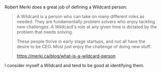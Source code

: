 ---
---

Robert Merki does a great job of defining a Wildcard person:

> A Wildcard is a person who can take on many different roles as needed. They are fundamentally problem solvers who enjoy tackling new challenges. A Wildcard's role at any given time is dictated by the problem that needs solving.
>
> These people thrive in early stage startups, and not all have the desire to be CEO. Most just enjoy the challenge of doing new stuff.
> 
> https://merki.ca/blog/what-is-a-wildcard-person

I consider myself a Wildcard and tend to be good at identifying them.

